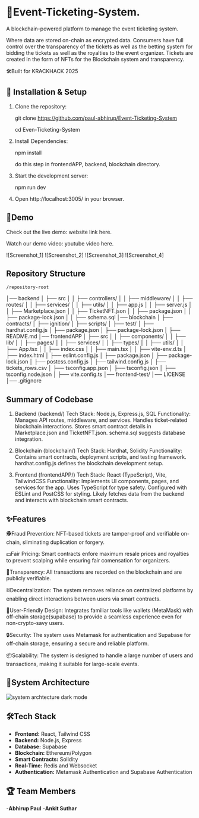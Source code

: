 # 🚀Event-Ticketing-System.

A blockchain-powered platform to manage the event ticketing system.

Where data are stored on-chain as encrypted data. Consumers have full control over the transparency of the tickets as well as the betting system for bidding the tickets as well as the royalties to the event organizer. Tickets are created in the form of NFTs for the Blockchain system and transparency.

🛠Built for KRACKHACK 2025

## 🚀 Installation & Setup

1. Clone the repository:
 
   git clone https://github.com/paul-abhirup/Event-Ticketing-System

   cd Even-Ticketing-System


2. Install Dependencies:
    
   npm install

   do this step in frontendAPP, backend, blockchain directory.


4. Start the development server:
    
   npm run dev 


5. Open http://localhost:3005/ in your browser.

## 🎥Demo
 
 Check out the live demo: website link here.

 Watch our demo video: youtube video here.

 ![Screenshot_1]
 ![Screenshot_2]
 ![Screenshot_3]
 ![Screenshot_4]

 ## Repository Structure
    /repository-root
│── backend
│   ├── src
│   │   ├── controllers/
│   │   ├── middleware/
│   │   ├── routes/
│   │   ├── services/
│   │   ├── utils/
│   │   ├── app.js
│   │   ├── server.js
│   │   ├── Marketplace.json
│   │   ├── TicketNFT.json
│   │   ├── package.json
│   │   ├── package-lock.json
│   │   ├── schema.sql
│── blockchain
│   ├── contracts/
│   ├── ignition/
│   ├── scripts/
│   ├── test/
│   ├── hardhat.config.js
│   ├── package.json
│   ├── package-lock.json
│   ├── README.md
│── frontendAPP
│   ├── src
│   │   ├── components/
│   │   ├── lib/
│   │   ├── pages/
│   │   ├── services/
│   │   ├── types/
│   │   ├── utils/
│   │   ├── App.tsx
│   │   ├── index.css
│   │   ├── main.tsx
│   │   ├── vite-env.d.ts
│   ├── index.html
│   ├── eslint.config.js
│   ├── package.json
│   ├── package-lock.json
│   ├── postcss.config.js
│   ├── tailwind.config.js
│   ├── tickets_rows.csv
│   ├── tsconfig.app.json
│   ├── tsconfig.json
│   ├── tsconfig.node.json
│   ├── vite.config.ts
│── frontend-test/
│── LICENSE
│── .gitignore

## Summary of Codebase
1. Backend (backend/)
Tech Stack: Node.js, Express.js, SQL
Functionality:
               Manages API routes, middleware, and services.
               Handles ticket-related blockchain interactions.
               Stores smart contract details in Marketplace.json and TicketNFT.json.
               schema.sql suggests database integration.

 
2. Blockchain (blockchain/)
Tech Stack: Hardhat, Solidity
Functionality:
              Contains smart contracts, deployment scripts, and testing framework.
              hardhat.config.js defines the blockchain development setup.

   
4. Frontend (frontendAPP/)
Tech Stack: React (TypeScript), Vite, TailwindCSS
Functionality:
             Implements UI components, pages, and services for the app.
             Uses TypeScript for type safety.
             Configured with ESLint and PostCSS for styling.
             Likely fetches data from the backend and interacts with blockchain smart contracts.

   

 ## ✨Features
 🕵️Fraud Prevention: NFT-based tickets are tamper-proof and verifiable on-chain, sliminating duplication or forgery.

 💵Fair Pricing: Smart contracts enfore maximum resale prices and royalties to prevent scalping while ensuring fair comensation for organizers.

 📢Transparency: All transactions are recorded on the blockchain and are publicly verifiable.
 
 ⛓️Decentralization: The system removes reliance on centralized platforms by enabling direct interactions between users via smart contracts.

 🎨User-Friendly Design: Integrates familiar tools like wallets (MetaMask) with off-chain storage(supabase) to provide a seamless experience even for non-crypto-savy users.

 🔒Security: The system uses Metamask for authentication and Supabase for off-chain storage, ensuring a secure and reliable platform.

 📦Scalability: The system is designed to handle a large number of users and transactions, making it suitable for large-scale events.

 ## 💾System Architecture


![system archtecture dark mode](https://github.com/user-attachments/assets/41e09103-c6dc-4423-a3a1-b01ade33bba9)

 

 ## 🛠Tech Stack
 - **Frontend:** React, Tailwind CSS
 - **Backend:** Node.js, Express
 - **Database:** Supabase
 - **Blockchain:** Ethereum/Polygon
 - **Smart Contracts:** Solidity
 - **Real-Time:** Redis and Websocket
 - **Authentication:** Metamask Authentication and Supabase Authentication



 ## 🏆 Team Members
 
 -**Abhirup Paul**
 -**Ankit Suthar**
